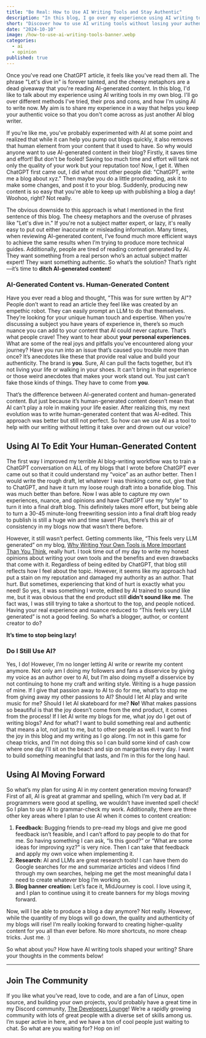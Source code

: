 ```yaml
---
title: "Be Real: How to Use AI Writing Tools and Stay Authentic"
description: "In this blog, I go over my experience using AI writing tools, the mistakes I made along the way, and how I’ve found a better balance between saving time and staying true to my authentic voice. If you want to use AI without losing that unique, human touch in your content, this one’s for you!"
short: "Discover how to use AI writing tools without losing your authentic voice as a content creator."
date: "2024-10-10"
image: /how-to-use-ai-writing-tools-banner.webp
categories:
  - ai
  - opinion
published: true
---
```


Once you've read one ChatGPT article, it feels like you've read them all. The phrase "Let's dive in" is forever tainted, and the cheesy metaphors are a dead giveaway that you're reading AI-generated content. In this blog, I'd like to talk about my experience using AI writing tools in my own blog. I'll go over different methods I've tried, their pros and cons, and how I'm using AI to write now. My aim is to share my experience in a way that helps you keep your authentic voice so that you don't come across as just another AI blog writer.

If you’re like me, you've probably experimented with AI at some point and realized that while it can help you pump out blogs quickly, it also removes that human element from your content that it used to have. So why would anyone want to use AI-generated content in their blog? Firstly, it saves time and effort! But don't be fooled! Saving too much time and effort will tank not only the quality of your work but your reputation too! Now, I get it. When ChatGPT first came out, I did what most other people did: "ChatGPT, write me a blog about xyz." Then maybe you do a little proofreading, ask it to make some changes, and post it to your blog. Suddenly, producing new content is so easy that you're able to keep up with publishing a blog a day! Woohoo, right? Not really.

The obvious downside to this approach is what I mentioned in the first sentence of this blog. The cheesy metaphors and the overuse of phrases like "Let's dive in." If you're not a subject matter expert, or lazy, it's really easy to put out either inaccurate or misleading information. Many times, when reviewing AI-generated content, I’ve found much more efficient ways to achieve the same results when I’m trying to produce more technical guides. Additionally, people are tired of reading content generated by AI. They want something from a real person who’s an actual subject matter expert! They want something authentic. So what’s the solution? That’s right—it’s time to **ditch AI-generated content**!

### AI-Generated Content vs. Human-Generated Content

Have you ever read a blog and thought, "This was for sure wrtten by AI"? People don’t want to read an article they feel like was created by an empethic robot. They can easily prompt an LLM to do that themselves. They’re looking for your unique human touch and expertise. When you’re discussing a subject you have years of experience in, there’s so much nuance you can add to your content that AI could never capture. That’s what people crave! They want to hear about **your personal experiences**. What are some of the real joys and pitfalls you’ve encountered along your journey? Have you run into an issue that’s caused you trouble more than once? It’s anecdotes like these that provide real value and build your authenticity. The brand is **you**. Sure, AI can pull the facts together, but it’s not living your life or walking in your shoes. It can't bring in that experience or those weird anecdotes that makes your work stand out. You just can’t fake those kinds of things. They have to come from **you**.

That’s the difference between AI-generated content and human-generated content. But just because it’s human-generated content doesn’t mean that AI can’t play a role in making your life easier. After realizing this, my next evolution was to write human-generated content that was AI-edited. This approach was better but still not perfect. So how can we use AI as a tool to help with our writing without letting it take over and drown out our voice?

## Using AI To Edit Your Human-Generated Content

The first way I improved my terrible AI blog-writing workflow was to train a ChatGPT conversation on ALL of my blogs that I wrote before ChatGPT ever came out so that it could understand my “voice” as an author better. Then I would write the rough draft, let whatever I was thinking come out, give that to ChatGPT, and have it turn my loose rough draft into a bonafide blog. This was much better than before. Now I was able to capture my own experiences, nuance, and opinions and have ChatGPT use my “style” to turn it into a final draft blog. This definitely takes more effort, but being able to turn a 30-45 minute-long freewriting session into a final draft blog ready to publish is still a huge win and time saver! Plus, there’s this air of consistency in my blogs now that wasn’t there before.

However, it still wasn’t perfect. Getting comments like, “This feels very LLM generated” on my blog, [Why Writing Your Own Tools is More Important Than You Think](https://dev.to/jimmymcbride/why-writing-your-own-tools-is-more-important-than-you-think-2b1b), really hurt. I took time out of my day to write my honest opinions about writing your own tools and the benefits and even drawbacks that come with it. Regardless of being edited by ChatGPT, that blog still reflects how I feel about the topic. However, it seems like my approach had put a stain on my reputation and damaged my authority as an author. That hurt. But sometimes, experiencing that kind of hurt is exactly what you need! So yes, it was something I wrote, edited by AI trained to sound like me, but it was obvious that the end product still **didn't sound like me**. The fact was, I was still trying to take a shortcut to the top, and people noticed. Having your real experience and nuance reduced to “This feels very LLM generated” is not a good feeling. So what’s a blogger, author, or content creator to do?

**It’s time to stop being lazy!**

### Do I Still Use AI?

Yes, I do! However, I’m no longer letting AI write or rewrite my content anymore. Not only am I doing my followers and fans a disservice by giving my voice as an author over to AI, but I’m also doing myself a disservice by not continuing to hone my craft and writing style. Writing is a huge passion of mine. If I give that passion away to AI to do for me, what’s to stop me from giving away my other passions to AI? Should I let AI play and write music for me? Should I let AI skateboard for me? **No!** What makes passions so beautiful is that the joy doesn’t come from the end product, it comes from the process! If I let AI write my blogs for me, what joy do I get out of writing blogs? And for what? I want to build something real and authentic that means a lot, not just to me, but to other people as well. I want to find the joy in this blog and my writing as I go along. I’m not in this game for cheap tricks, and I’m not doing this so I can build some kind of cash cow where one day I’ll sit on the beach and sip on margaritas every day. I want to build something meaningful that lasts, and I’m in this for the long haul.

## Using AI Moving Forward

So what’s my plan for using AI in my content generation moving forward? First of all, AI is great at grammar and spelling, which I’m very bad at. If programmers were good at spelling, we wouldn’t have invented spell check! So I plan to use AI to grammar-check my work. Additionally, there are three other key areas where I plan to use AI when it comes to content creation:

1. **Feedback:** Bugging friends to pre-read my blogs and give me good feedback isn’t feasible, and I can’t afford to pay people to do that for me. So having something I can ask, “Is this good?” or “What are some ideas for improving xyz?” is very nice. Then I can take that feedback and apply my own voice when implementing it.
2. **Research:** AI and LLMs are great research tools! I can have them do Google searches for me and summarize articles and videos I find through my own searches, helping me get the most meaningful data I need to create whatever blog I’m working on.
3. **Blog banner creation:** Let’s face it, MidJourney is cool. I love using it, and I plan to continue using it to create banners for my blogs moving forward.

Now, will I be able to produce a blog a day anymore? Not really. However, while the quantity of my blogs will go down, the quality and authenticity of my blogs will rise! I’m really looking forward to creating higher-quality content for you all than ever before. No more shortcuts, no more cheap tricks. Just me. :)

So what about you? How have AI writing tools shaped your writing? Share your thoughts in the comments below!

---

## Join The Community

If you like what you’ve read, love to code, and are a fan of Linux, open source, and building your own projects, you’d probably have a great time in my Discord community, [The Developers Lounge](https://discord.gg/4PCy4Bz)! We’re a rapidly growing community with lots of great people with a diverse set of skills among us. I’m super active in here, and we have a ton of cool people just waiting to chat. So what are you waiting for? Hop on in!
